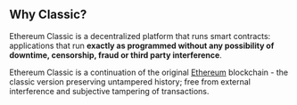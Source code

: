 ## Why Classic?

Ethereum Classic is a decentralized platform that runs smart contracts: applications that run **exactly as programmed without any possibility of downtime, censorship, fraud or third party interference**.

Ethereum Classic is a continuation of the original [Ethereum](https://ethereum.org) blockchain - the classic version preserving untampered history; free from external interference and subjective tampering of transactions.
